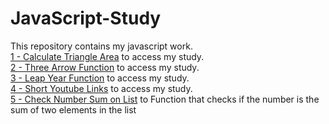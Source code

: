 # JavaScript-Study

This repository contains my javascript work.
<br>
<a href="https://github.com/asknksk/JavaScript-Study/tree/master/1%20-%20Calculate%20Triangle%20Area" target="_blank">1 - Calculate Triangle Area</a> to access my study.
<br>
<a href="https://github.com/asknksk/JavaScript-Study/tree/master/2%20-%20Three%20Arrow%20Funciton" target="_blank">2 - Three Arrow Function</a> to access my study.
<br>
<a href="https://github.com/asknksk/JavaScript-Study/tree/master/3%20-%20Leap%20Year%20Function" target="_blank">3 - Leap Year Function</a> to access my study.
<br>
<a href="https://github.com/asknksk/JavaScript-Study/tree/master/4%20-%20Short%20Youtube%20Links" target="_blank">4 - Short Youtube Links</a> to access my study. 
<br>
<a href="https://github.com/asknksk/JavaScript-Study/tree/master/5%20-%20Check%20Number%20Sum%20on%20List" target="_blank">5 - Check Number Sum on List</a> to Function that checks if the number is the sum of two elements in the list
